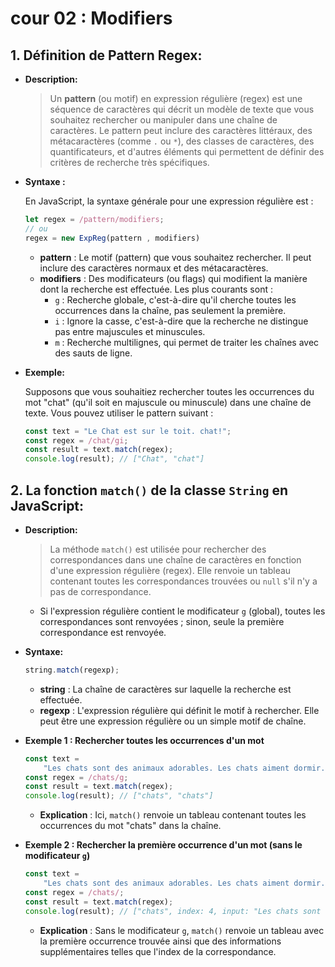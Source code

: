 # cour 02 : **Modifiers**

## 1. **Définition de Pattern Regex:**

-   **Description:**

    > Un **pattern** (ou motif) en expression régulière (regex) est une séquence de caractères qui décrit un modèle de texte que vous souhaitez rechercher ou manipuler dans une chaîne de caractères. Le pattern peut inclure des caractères littéraux, des métacaractères (comme `.` ou `*`), des classes de caractères, des quantificateurs, et d'autres éléments qui permettent de définir des critères de recherche très spécifiques.

-   **Syntaxe :**

    En JavaScript, la syntaxe générale pour une expression régulière est :

    ```javascript
    let regex = /pattern/modifiers;
    // ou
    regex = new ExpReg(pattern , modifiers)
    ```

    -   **pattern** : Le motif (pattern) que vous souhaitez rechercher. Il peut inclure des caractères normaux et des métacaractères.
    -   **modifiers** : Des modificateurs (ou flags) qui modifient la manière dont la recherche est effectuée. Les plus courants sont :
        -   `g` : Recherche globale, c'est-à-dire qu'il cherche toutes les occurrences dans la chaîne, pas seulement la première.
        -   `i` : Ignore la casse, c'est-à-dire que la recherche ne distingue pas entre majuscules et minuscules.
        -   `m` : Recherche multilignes, qui permet de traiter les chaînes avec des sauts de ligne.

-   **Exemple:**

    Supposons que vous souhaitiez rechercher toutes les occurrences du mot "chat" (qu'il soit en majuscule ou minuscule) dans une chaîne de texte. Vous pouvez utiliser le pattern suivant :

    ```javascript
    const text = "Le Chat est sur le toit. chat!";
    const regex = /chat/gi;
    const result = text.match(regex);
    console.log(result); // ["Chat", "chat"]
    ```

## 2. **La fonction `match()` de la classe `String` en JavaScript:**

-   **Description:**

    > La méthode `match()` est utilisée pour rechercher des correspondances dans une chaîne de caractères en fonction d'une expression régulière (regex). Elle renvoie un tableau contenant toutes les correspondances trouvées ou `null` s'il n'y a pas de correspondance.

    -   Si l'expression régulière contient le modificateur `g` (global), toutes les correspondances sont renvoyées ; sinon, seule la première correspondance est renvoyée.

-   **Syntaxe:**

    ```javascript
    string.match(regexp);
    ```

    -   **string** : La chaîne de caractères sur laquelle la recherche est effectuée.
    -   **regexp** : L'expression régulière qui définit le motif à rechercher. Elle peut être une expression régulière ou un simple motif de chaîne.

-   **Exemple 1 : Rechercher toutes les occurrences d'un mot**

    ```javascript
    const text =
        "Les chats sont des animaux adorables. Les chats aiment dormir.";
    const regex = /chats/g;
    const result = text.match(regex);
    console.log(result); // ["chats", "chats"]
    ```

    -   **Explication** : Ici, `match()` renvoie un tableau contenant toutes les occurrences du mot "chats" dans la chaîne.

-   **Exemple 2 : Rechercher la première occurrence d'un mot (sans le modificateur `g`)**

    ```javascript
    const text =
        "Les chats sont des animaux adorables. Les chats aiment dormir.";
    const regex = /chats/;
    const result = text.match(regex);
    console.log(result); // ["chats", index: 4, input: "Les chats sont des animaux adorables. Les chats aiment dormir.", groups: undefined]
    ```

    -   **Explication** : Sans le modificateur `g`, `match()` renvoie un tableau avec la première occurrence trouvée ainsi que des informations supplémentaires telles que l'index de la correspondance.
